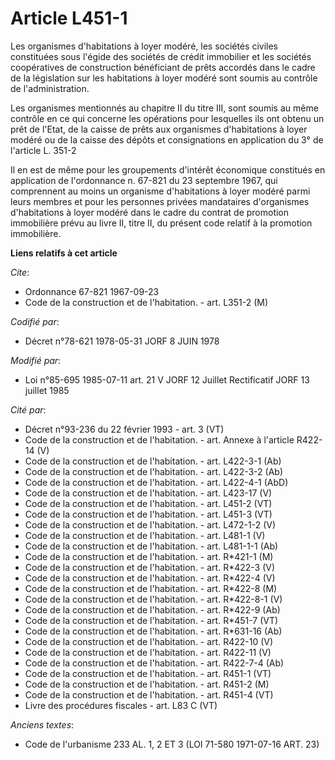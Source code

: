 # Article L451-1

Les organismes d'habitations à loyer modéré, les sociétés civiles constituées sous l'égide des sociétés de crédit immobilier
et les sociétés coopératives de construction bénéficiant de prêts accordés dans le cadre de la législation sur les
habitations à loyer modéré sont soumis au contrôle de l'administration.

Les organismes mentionnés au chapitre II du titre III, sont soumis au même contrôle en ce qui concerne les opérations pour
lesquelles ils ont obtenu un prêt de l'Etat, de la caisse de prêts aux organismes d'habitations à loyer modéré ou de la
caisse des dépôts et consignations en application du 3° de l'article L. 351-2

Il en est de même pour les groupements d'intérêt économique constitués en application de l'ordonnance n. 67-821 du 23
septembre 1967, qui comprennent au moins un organisme d'habitations à loyer modéré parmi leurs membres et pour les personnes
privées mandataires d'organismes d'habitations à loyer modéré dans le cadre du contrat de promotion immobilière prévu au
livre II, titre II, du présent code relatif à la promotion immobilière.

**Liens relatifs à cet article**

_Cite_:

  - Ordonnance 67-821 1967-09-23
  - Code de la construction et de l'habitation. - art. L351-2 (M)

_Codifié par_:

  - Décret n°78-621 1978-05-31 JORF 8 JUIN 1978

_Modifié par_:

  - Loi n°85-695 1985-07-11 art. 21 V JORF 12 Juillet Rectificatif JORF 13 juillet 1985

_Cité par_:

  - Décret n°93-236 du 22 février 1993 - art. 3 (VT)
  - Code de la construction et de l'habitation. - art. Annexe à l'article R422-14 (V)
  - Code de la construction et de l'habitation. - art. L422-3-1 (Ab)
  - Code de la construction et de l'habitation. - art. L422-3-2 (Ab)
  - Code de la construction et de l'habitation. - art. L422-4-1 (AbD)
  - Code de la construction et de l'habitation. - art. L423-17 (V)
  - Code de la construction et de l'habitation. - art. L451-2 (VT)
  - Code de la construction et de l'habitation. - art. L451-3 (VT)
  - Code de la construction et de l'habitation. - art. L472-1-2 (V)
  - Code de la construction et de l'habitation. - art. L481-1 (V)
  - Code de la construction et de l'habitation. - art. L481-1-1 (Ab)
  - Code de la construction et de l'habitation. - art. R*421-1 (M)
  - Code de la construction et de l'habitation. - art. R*422-3 (V)
  - Code de la construction et de l'habitation. - art. R*422-4 (V)
  - Code de la construction et de l'habitation. - art. R*422-8 (M)
  - Code de la construction et de l'habitation. - art. R*422-8-1 (V)
  - Code de la construction et de l'habitation. - art. R*422-9 (Ab)
  - Code de la construction et de l'habitation. - art. R*451-7 (VT)
  - Code de la construction et de l'habitation. - art. R*631-16 (Ab)
  - Code de la construction et de l'habitation. - art. R422-10 (V)
  - Code de la construction et de l'habitation. - art. R422-11 (V)
  - Code de la construction et de l'habitation. - art. R422-7-4 (Ab)
  - Code de la construction et de l'habitation. - art. R451-1 (VT)
  - Code de la construction et de l'habitation. - art. R451-2 (M)
  - Code de la construction et de l'habitation. - art. R451-4 (VT)
  - Livre des procédures fiscales - art. L83 C (VT)

_Anciens textes_:

  - Code de l'urbanisme 233 AL. 1, 2 ET 3 (LOI 71-580 1971-07-16 ART. 23)
